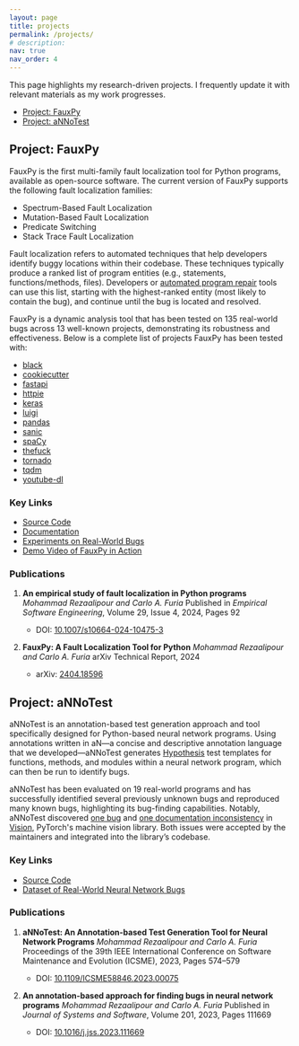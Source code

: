 ```yaml
---
layout: page
title: projects
permalink: /projects/
# description:
nav: true
nav_order: 4
---
```


<!-- ## Research Projects -->

This page highlights my research-driven projects. I frequently update it with
relevant materials as my work progresses.

- [Project: FauxPy](#project-fauxpy)
- [Project: aNNoTest](#project-annotest)

## Project: FauxPy

FauxPy is the first multi-family fault localization tool for Python programs,
available as open-source software. The current version of FauxPy supports the
following fault localization families:
- Spectrum-Based Fault Localization
- Mutation-Based Fault Localization
- Predicate Switching
- Stack Trace Fault Localization

Fault localization refers to automated techniques that help developers identify
buggy locations within their codebase. These techniques typically produce a
ranked list of program entities (e.g., statements, functions/methods, files).
Developers or [automated program repair](https://program-repair.org) tools can
use this list, starting with the highest-ranked entity (most likely to contain
the bug), and continue until the bug is located and resolved.

FauxPy is a dynamic analysis tool that has been tested on 135 real-world bugs
across 13 well-known projects, demonstrating its robustness and effectiveness.
Below is a complete list of projects FauxPy has been tested with:

- [black](https://github.com/psf/black)
- [cookiecutter](https://github.com/cookiecutter/cookiecutter)
- [fastapi](https://github.com/tiangolo/fastapi)
- [httpie](https://github.com/jakubroztocil/httpie)
- [keras](https://github.com/keras-team/keras)
- [luigi](https://github.com/spotify/luigi)
- [pandas](https://github.com/pandas-dev/pandas)
- [sanic](https://github.com/huge-success/sanic)
- [spaCy](https://github.com/explosion/spaCy)
- [thefuck](https://github.com/nvbn/thefuck)
- [tornado](https://github.com/tornadoweb/tornado)
- [tqdm](https://github.com/tqdm/tqdm)
- [youtube-dl](https://github.com/ytdl-org/youtube-dl)

### Key Links

- [Source Code](https://github.com/atom-sw/fauxpy)
- [Documentation](https://fauxpy.readthedocs.io)
- [Experiments on Real-World Bugs](https://github.com/atom-sw/fauxpy-experiments)
- [Demo Video of FauxPy in Action](https://www.youtube.com/watch?v=6ooPPiwd79g)

### Publications

1. **An empirical study of fault localization in Python programs**
   *Mohammad Rezaalipour and Carlo A. Furia*
   Published in *Empirical Software Engineering*, Volume 29, Issue 4, 2024, Pages 92
   - DOI: [10.1007/s10664-024-10475-3](https://doi.org/10.1007/s10664-024-10475-3)

2. **FauxPy: A Fault Localization Tool for Python**
   *Mohammad Rezaalipour and Carlo A. Furia*
   arXiv Technical Report, 2024
   - arXiv: [2404.18596](https://arxiv.org/abs/2404.18596)

## Project: aNNoTest

aNNoTest is an annotation-based test generation approach and tool specifically designed
for Python-based neural network programs. Using annotations written in aN—a
concise and descriptive annotation language that we developed—aNNoTest generates
[Hypothesis](https://hypothesis.readthedocs.io) test templates for functions,
methods, and modules within a neural network program, which can then be run to
identify bugs.

aNNoTest has been evaluated on 19 real-world programs and has successfully
identified several previously unknown bugs and reproduced many known bugs,
highlighting its bug-finding capabilities. Notably, aNNoTest discovered [one
bug](https://github.com/pytorch/vision/issues/5209) and [one documentation
inconsistency](https://github.com/pytorch/vision/issues/6607) in
[Vision](https://github.com/pytorch/vision), PyTorch's machine vision library.
Both issues were accepted by the maintainers and integrated into the library’s
codebase.

### Key Links

- [Source Code](https://github.com/atom-sw/annotest)
- [Dataset of Real-World Neural Network Bugs](https://github.com/atom-sw/annotest-subjects)

### Publications

1. **aNNoTest: An Annotation-based Test Generation Tool for Neural Network Programs**
   *Mohammad Rezaalipour and Carlo A. Furia*
   Proceedings of the 39th IEEE International Conference on Software Maintenance
   and Evolution (ICSME), 2023, Pages 574–579
   - DOI: [10.1109/ICSME58846.2023.00075](https://doi.org/10.1109/ICSME58846.2023.00075)

2. **An annotation-based approach for finding bugs in neural network programs**
   *Mohammad Rezaalipour and Carlo A. Furia*
   Published in *Journal of Systems and Software*, Volume 201, 2023, Pages 111669
   - DOI: [10.1016/j.jss.2023.111669](https://doi.org/10.1016/j.jss.2023.111669)
